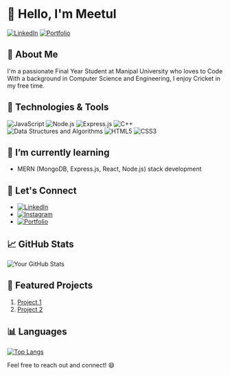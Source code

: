 # 👋 Hello, I'm Meetul

[![LinkedIn](https://img.shields.io/badge/-LinkedIn-blue?style=flat-square&logo=Linkedin&logoColor=white)]([https://www.linkedin.com/in/yourusername/](https://www.linkedin.com/in/meetul-singh-1b80601b8/))
[![Portfolio](https://img.shields.io/badge/-Portfolio-green?style=flat-square)](https://yourportfolio.com)

## 🚀 About Me
I'm a passionate Final Year Student at Manipal University who loves to Code With a background in Computer Science and Engineering, I enjoy Cricket in my free time.

## 🔧 Technologies & Tools
![JavaScript](https://img.shields.io/badge/-JavaScript-yellow?style=flat-square&logo=javascript&logoColor=white)
![Node.js](https://img.shields.io/badge/-Node.js-339933?style=flat-square&logo=node.js&logoColor=white)
![Express.js](https://img.shields.io/badge/-Express.js-000000?style=flat-square&logo=express&logoColor=white)
![C++](https://img.shields.io/badge/-C++-00599C?style=flat-square&logo=c%2B%2B&logoColor=white)
![Data Structures and Algorithms](https://img.shields.io/badge/-Data%20Structures%20and%20Algorithms-0769AD?style=flat-square)
![HTML5](https://img.shields.io/badge/-HTML5-E34F26?style=flat-square&logo=html5&logoColor=white)
![CSS3](https://img.shields.io/badge/-CSS3-1572B6?style=flat-square&logo=css3&logoColor=white)

 ## 🌱 I’m currently learning
- MERN (MongoDB, Express.js, React, Node.js) stack development

## 🤝 Let's Connect
- [![LinkedIn](https://img.shields.io/badge/-LinkedIn-blue?style=flat-square&logo=Linkedin&logoColor=white)](https://www.linkedin.com/in/yourusername/)
- [![Instagram](https://img.shields.io/badge/-Instagram-E4405F?style=flat-square&logo=Instagram&logoColor=white)](https://www.instagram.com/yourusername/)
- [![Portfolio](https://img.shields.io/badge/-Portfolio-green?style=flat-square)](https://yourportfolio.com)


## 📈 GitHub Stats
![Your GitHub Stats](https://github-readme-stats.vercel.app/api?username=yourusername&show_icons=true&hide=contribs,prs&count_private=true&theme=radical)

## 🌟 Featured Projects
1. [Project 1](https://github.com/Meetulsingh/ChatClub---RealTime-Chat-App)
2. [Project 2](https://github.com/Meetulsingh/BookStore-Project)


## 📊 Languages
[![Top Langs](https://github-readme-stats.vercel.app/api/top-langs/?username=Meetulsingh&layout=compact&theme=radical)](https://github.com/Meetulsingh/github-readme-stats)


Feel free to reach out and connect! 😄

